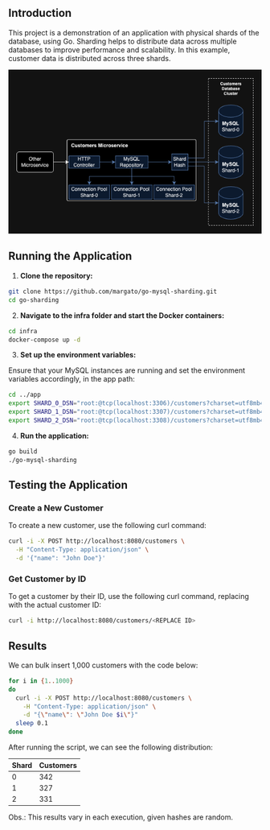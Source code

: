## Introduction

This project is a demonstration of an application with physical shards of the database, using Go. Sharding helps to distribute data across multiple databases to improve performance and scalability. In this example, customer data is distributed across three shards.

![Sharding Database Architecture](./docs/architecture.png)

## Running the Application

1. **Clone the repository:**
```bash
git clone https://github.com/margato/go-mysql-sharding.git
cd go-sharding
```
2. **Navigate to the infra folder and start the Docker containers:**

```bash
cd infra
docker-compose up -d
```
3. **Set up the environment variables:**

Ensure that your MySQL instances are running and set the environment variables accordingly, in the app path:

```bash
cd ../app
export SHARD_0_DSN="root:@tcp(localhost:3306)/customers?charset=utf8mb4&parseTime=True&loc=Local"
export SHARD_1_DSN="root:@tcp(localhost:3307)/customers?charset=utf8mb4&parseTime=True&loc=Local"
export SHARD_2_DSN="root:@tcp(localhost:3308)/customers?charset=utf8mb4&parseTime=True&loc=Local"
```

4. **Run the application:**

```bash
go build
./go-mysql-sharding
```
## Testing the Application
### Create a New Customer
To create a new customer, use the following curl command:
```bash
curl -i -X POST http://localhost:8080/customers \
  -H "Content-Type: application/json" \
  -d '{"name": "John Doe"}'
```

### Get Customer by ID
To get a customer by their ID, use the following curl command, replacing <REPLACE ID> with the actual customer ID:

```bash
curl -i http://localhost:8080/customers/<REPLACE ID>
```

## Results

We can bulk insert 1,000 customers with the code below:
```bash 
for i in {1..1000}
do
  curl -i -X POST http://localhost:8080/customers \
    -H "Content-Type: application/json" \
    -d "{\"name\": \"John Doe $i\"}"
  sleep 0.1 
done
```

After running the script, we can see the following distribution:

| Shard | Customers |
|-------|-----------|
| 0     | 342       |
| 1     | 327       |
| 2     | 331       |

Obs.: This results vary in each execution, given hashes are random.
